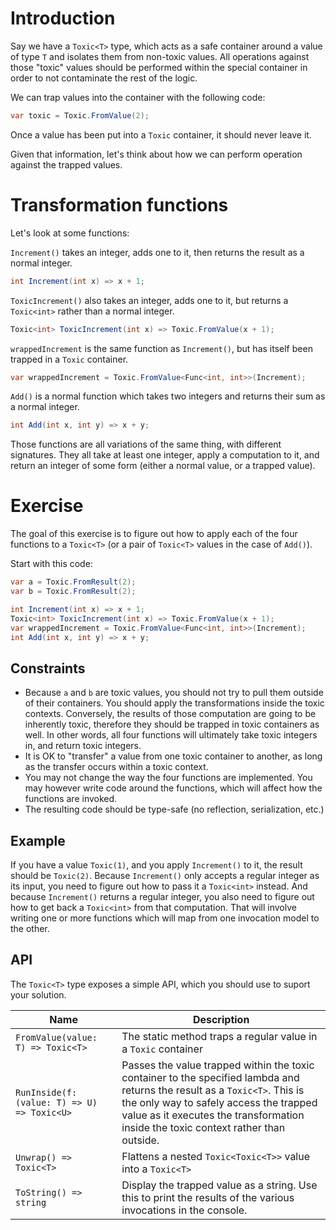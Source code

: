 # Introduction

Say we have a ```Toxic<T>``` type, which acts as a safe container around a value of type ```T``` and isolates them from non-toxic values.  All operations against those "toxic" values should be performed within the special container in order to not contaminate the rest of the logic.

We can trap values into the container with the following code:

```csharp
var toxic = Toxic.FromValue(2);
```

Once a value has been put into a ```Toxic``` container, it should never leave it.

Given that information, let's think about how we can perform operation against the trapped values.

# Transformation functions

Let's look at some functions:

```Increment()``` takes an integer, adds one to it, then returns the result as a normal integer.

```csharp
int Increment(int x) => x + 1;
```

```ToxicIncrement()``` also takes an integer, adds one to it, but returns a ```Toxic<int>``` rather than a normal integer.

```csharp
Toxic<int> ToxicIncrement(int x) => Toxic.FromValue(x + 1);
```

```wrappedIncrement``` is the same function as ```Increment()```, but has itself been trapped in a ```Toxic``` container.

```csharp
var wrappedIncrement = Toxic.FromValue<Func<int, int>>(Increment);
```

```Add()``` is a normal function which takes two integers and returns their sum as a normal integer.

```csharp
int Add(int x, int y) => x + y;
```

Those functions are all variations of the same thing, with different signatures.  They all take at least one integer, apply a computation to it, and return an integer of some form (either a normal value, or a trapped value).

# Exercise

The goal of this exercise is to figure out how to apply each of the four functions to a ```Toxic<T>``` (or a pair of ```Toxic<T>``` values in the case of ```Add()```).

Start with this code:

```csharp
var a = Toxic.FromResult(2);
var b = Toxic.FromResult(2);

int Increment(int x) => x + 1;
Toxic<int> ToxicIncrement(int x) => Toxic.FromValue(x + 1);
var wrappedIncrement = Toxic.FromValue<Func<int, int>>(Increment);
int Add(int x, int y) => x + y;
```

## Constraints

 - Because ```a``` and ```b``` are toxic values, you should not try to pull them outside of their containers.  You should apply the transformations inside the toxic contexts.  Conversely, the results of those computation are going to be inherently toxic, therefore they should be trapped in toxic containers as well.  In other words, all four functions will ultimately take toxic integers in, and return toxic integers.
- It is OK to "transfer" a value from one toxic container to another, as long as the transfer occurs within a toxic context.
- You may not change the way the four functions are implemented.  You may however write code around the functions, which will affect how the functions are invoked.
- The resulting code should be type-safe (no reflection, serialization, etc.)

## Example

If you have a value ```Toxic(1)```, and you apply ```Increment()``` to it, the result should be ```Toxic(2)```.  Because ```Increment()``` only accepts a regular integer as its input, you need to figure out how to pass it a ```Toxic<int>``` instead.  And because ```Increment()``` returns a regular integer, you also need to figure out how to get back a ```Toxic<int>``` from that computation.  That will involve writing one or more functions which will map from one invocation model to the other.

## API

The ```Toxic<T>``` type exposes a simple API, which you should use to suport your solution.

| Name | Description |
| ---- | ---- |
| ```FromValue(value: T) => Toxic<T>``` | The static method traps a regular value in a ```Toxic``` container |
| ```RunInside(f: (value: T) => U) => Toxic<U>``` | Passes the value trapped within the toxic container to the specified lambda and returns the result as a ```Toxic<T>```.  This is the only way to safely access the trapped value as it executes the transformation inside the toxic context rather than outside. |
| ```Unwrap() => Toxic<T>``` | Flattens a nested ```Toxic<Toxic<T>>``` value into a ```Toxic<T>``` |
| ```ToString() => string``` | Display the trapped value as a string.  Use this to print the results of the various invocations in the console. |